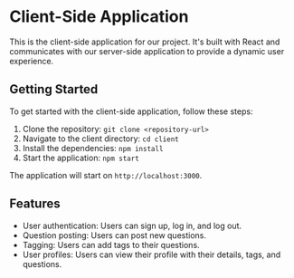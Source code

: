 # Client-Side Application

This is the client-side application for our project. It's built with React and communicates with our
server-side application to provide a dynamic user experience.

## Getting Started

To get started with the client-side application, follow these steps:

1. Clone the repository: `git clone <repository-url>`
2. Navigate to the client directory: `cd client`
3. Install the dependencies: `npm install`
4. Start the application: `npm start`

The application will start on `http://localhost:3000`.

## Features

- User authentication: Users can sign up, log in, and log out.
- Question posting: Users can post new questions.
- Tagging: Users can add tags to their questions.
- User profiles: Users can view their profile with their details, tags, and questions.
